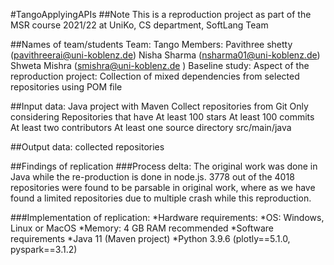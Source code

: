 #TangoApplyingAPIs
##Note This is a reproduction project as part of the MSR course 2021/22 at UniKo, CS department, SoftLang Team

##Names of team/students Team: Tango Members: Pavithree shetty (pavithreerai@uni-koblenz.de) Nisha Sharma (nsharma01@uni-koblenz.de) Shweta Mishra (smishra@uni-koblenz.de ) Baseline study: Aspect of the reproduction project: Collection of mixed dependencies from selected repositories using POM file

##Input data: Java project with Maven Collect repositories from Git Only considering Repositories that have At least 100 stars At least 100 commits At least two contributors At least one source directory src/main/java

##Output data: collected repositories

##Findings of replication ###Process delta: The original work was done in Java while the re-production is done in node.js. 3778 out of the 4018 repositories were found to be parsable in original work, where as we have found a limited repositories due to multiple crash while this reproduction.

###Implementation of replication: *Hardware requirements: *OS: Windows, Linux or MacOS *Memory: 4 GB RAM recommended *Software requirements *Java 11 (Maven project) *Python 3.9.6 (plotly==5.1.0, pyspark==3.1.2)
